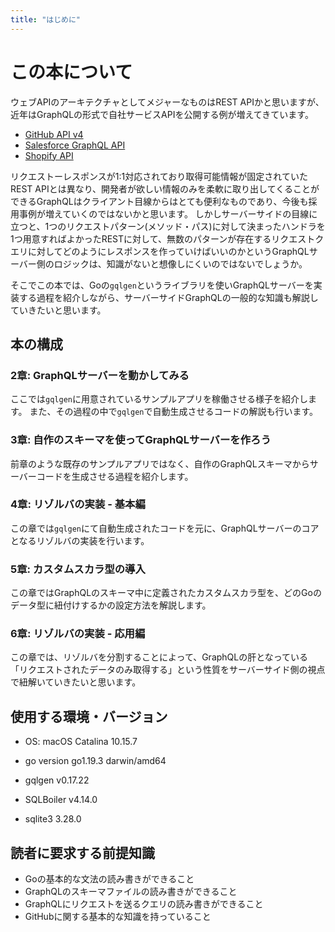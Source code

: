 ```yaml
---
title: "はじめに"
---
```

# この本について
ウェブAPIのアーキテクチャとしてメジャーなものはREST APIかと思いますが、近年はGraphQLの形式で自社サービスAPIを公開する例が増えてきています。

- [GitHub API v4](https://docs.github.com/ja/graphql)
- [Salesforce GraphQL API](https://developer.salesforce.com/jpblogs/2022/10/introducing-the-salesforce-graphql-api-jp/)
- [Shopify API](https://shopify.dev/api)

リクエストーレスポンスが1:1対応されており取得可能情報が固定されていたREST APIとは異なり、開発者が欲しい情報のみを柔軟に取り出してくることができるGraphQLはクライアント目線からはとても便利なものであり、今後も採用事例が増えていくのではないかと思います。
しかしサーバーサイドの目線に立つと、1つのリクエストパターン(メソッド・パス)に対して決まったハンドラを1つ用意すればよかったRESTに対して、無数のパターンが存在するリクエストクエリに対してどのようにレスポンスを作っていけばいいのかというGraphQLサーバー側のロジックは、知識がないと想像しにくいのではないでしょうか。

そこでこの本では、Goの`gqlgen`というライブラリを使いGraphQLサーバーを実装する過程を紹介しながら、サーバーサイドGraphQLの一般的な知識も解説していきたいと思います。

## 本の構成
### 2章: GraphQLサーバーを動かしてみる
ここでは`gqlgen`に用意されているサンプルアプリを稼働させる様子を紹介します。
また、その過程の中で`gqlgen`で自動生成させるコードの解説も行います。

### 3章: 自作のスキーマを使ってGraphQLサーバーを作ろう
前章のような既存のサンプルアプリではなく、自作のGraphQLスキーマからサーバーコードを生成させる過程を紹介します。

### 4章: リゾルバの実装 - 基本編
この章では`gqlgen`にて自動生成されたコードを元に、GraphQLサーバーのコアとなるリゾルバの実装を行います。

### 5章: カスタムスカラ型の導入
この章ではGraphQLのスキーマ中に定義されたカスタムスカラ型を、どのGoのデータ型に紐付けするかの設定方法を解説します。

### 6章: リゾルバの実装 - 応用編
この章では、リゾルバを分割することによって、GraphQLの肝となっている「リクエストされたデータのみ取得する」という性質をサーバーサイド側の視点で紐解いていきたいと思います。

## 使用する環境・バージョン
- OS: macOS Catalina 10.15.7
- go version go1.19.3 darwin/amd64

- gqlgen v0.17.22
- SQLBoiler v4.14.0
- sqlite3 3.28.0

## 読者に要求する前提知識
- Goの基本的な文法の読み書きができること
- GraphQLのスキーマファイルの読み書きができること
- GraphQLにリクエストを送るクエリの読み書きができること
- GitHubに関する基本的な知識を持っていること
